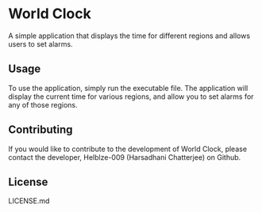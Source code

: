 # World Clock

A simple application that displays the time for different regions and allows users to set alarms.

## Usage

To use the application, simply run the executable file. The application will display the current time for various regions, and allow you to set alarms for any of those regions.

## Contributing

If you would like to contribute to the development of World Clock, please contact the developer, Helblze-009 (Harsadhani Chatterjee) on Github.

## License

LICENSE.md
